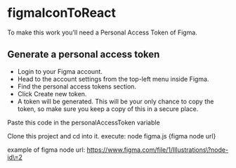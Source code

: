 # figmaIconToReact


To make this work you'll need a Personal Access Token of Figma. 

## Generate a personal access token
- Login to your Figma account.
- Head to the account settings from the top-left menu inside Figma.
- Find the personal access tokens section.
- Click Create new token.
- A token will be generated. This will be your only chance to copy the token, so make sure you keep a copy of this in a secure place.

Paste this code in the personalAccessToken variable

Clone this project and cd into it. execute: node figma.js {figma node url}

example of figma node url: https://www.figma.com/file/1/Illustrations\?node-id\=2
